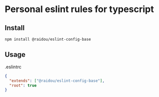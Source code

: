 # Personal eslint rules for typescript

## Install

```
npm install @raidou/eslint-config-base
```

## Usage

.eslintrc

```json
{
  "extends": ["@raidou/eslint-config-base"],
  "root": true
}
```
